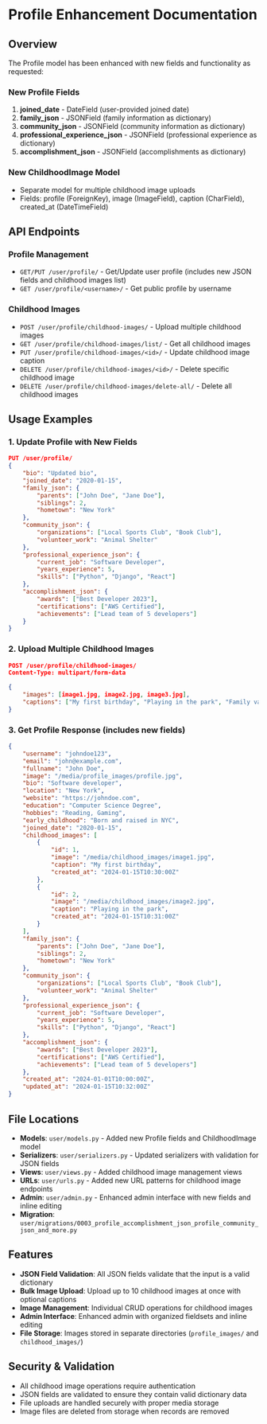 # Profile Enhancement Documentation

## Overview
The Profile model has been enhanced with new fields and functionality as requested:

### New Profile Fields
1. **joined_date** - DateField (user-provided joined date)
2. **family_json** - JSONField (family information as dictionary)
3. **community_json** - JSONField (community information as dictionary)
4. **professional_experience_json** - JSONField (professional experience as dictionary)
5. **accomplishment_json** - JSONField (accomplishments as dictionary)

### New ChildhoodImage Model
- Separate model for multiple childhood image uploads
- Fields: profile (ForeignKey), image (ImageField), caption (CharField), created_at (DateTimeField)

## API Endpoints

### Profile Management
- `GET/PUT /user/profile/` - Get/Update user profile (includes new JSON fields and childhood images list)
- `GET /user/profile/<username>/` - Get public profile by username

### Childhood Images
- `POST /user/profile/childhood-images/` - Upload multiple childhood images
- `GET /user/profile/childhood-images/list/` - Get all childhood images
- `PUT /user/profile/childhood-images/<id>/` - Update childhood image caption
- `DELETE /user/profile/childhood-images/<id>/` - Delete specific childhood image
- `DELETE /user/profile/childhood-images/delete-all/` - Delete all childhood images

## Usage Examples

### 1. Update Profile with New Fields
```json
PUT /user/profile/
{
    "bio": "Updated bio",
    "joined_date": "2020-01-15",
    "family_json": {
        "parents": ["John Doe", "Jane Doe"],
        "siblings": 2,
        "hometown": "New York"
    },
    "community_json": {
        "organizations": ["Local Sports Club", "Book Club"],
        "volunteer_work": "Animal Shelter"
    },
    "professional_experience_json": {
        "current_job": "Software Developer",
        "years_experience": 5,
        "skills": ["Python", "Django", "React"]
    },
    "accomplishment_json": {
        "awards": ["Best Developer 2023"],
        "certifications": ["AWS Certified"],
        "achievements": ["Lead team of 5 developers"]
    }
}
```

### 2. Upload Multiple Childhood Images
```json
POST /user/profile/childhood-images/
Content-Type: multipart/form-data

{
    "images": [image1.jpg, image2.jpg, image3.jpg],
    "captions": ["My first birthday", "Playing in the park", "Family vacation"]
}
```

### 3. Get Profile Response (includes new fields)
```json
{
    "username": "johndoe123",
    "email": "john@example.com",
    "fullname": "John Doe",
    "image": "/media/profile_images/profile.jpg",
    "bio": "Software developer",
    "location": "New York",
    "website": "https://johndoe.com",
    "education": "Computer Science Degree",
    "hobbies": "Reading, Gaming",
    "early_childhood": "Born and raised in NYC",
    "joined_date": "2020-01-15",
    "childhood_images": [
        {
            "id": 1,
            "image": "/media/childhood_images/image1.jpg",
            "caption": "My first birthday",
            "created_at": "2024-01-15T10:30:00Z"
        },
        {
            "id": 2,
            "image": "/media/childhood_images/image2.jpg", 
            "caption": "Playing in the park",
            "created_at": "2024-01-15T10:31:00Z"
        }
    ],
    "family_json": {
        "parents": ["John Doe", "Jane Doe"],
        "siblings": 2,
        "hometown": "New York"
    },
    "community_json": {
        "organizations": ["Local Sports Club", "Book Club"],
        "volunteer_work": "Animal Shelter"
    },
    "professional_experience_json": {
        "current_job": "Software Developer",
        "years_experience": 5,
        "skills": ["Python", "Django", "React"]
    },
    "accomplishment_json": {
        "awards": ["Best Developer 2023"],
        "certifications": ["AWS Certified"],
        "achievements": ["Lead team of 5 developers"]
    },
    "created_at": "2024-01-01T10:00:00Z",
    "updated_at": "2024-01-15T10:32:00Z"
}
```

## File Locations
- **Models**: `user/models.py` - Added new Profile fields and ChildhoodImage model
- **Serializers**: `user/serializers.py` - Updated serializers with validation for JSON fields
- **Views**: `user/views.py` - Added childhood image management views
- **URLs**: `user/urls.py` - Added new URL patterns for childhood image endpoints
- **Admin**: `user/admin.py` - Enhanced admin interface with new fields and inline editing
- **Migration**: `user/migrations/0003_profile_accomplishment_json_profile_community_json_and_more.py`

## Features
- **JSON Field Validation**: All JSON fields validate that the input is a valid dictionary
- **Bulk Image Upload**: Upload up to 10 childhood images at once with optional captions
- **Image Management**: Individual CRUD operations for childhood images
- **Admin Interface**: Enhanced admin with organized fieldsets and inline editing
- **File Storage**: Images stored in separate directories (`profile_images/` and `childhood_images/`)

## Security & Validation
- All childhood image operations require authentication
- JSON fields are validated to ensure they contain valid dictionary data
- File uploads are handled securely with proper media storage
- Image files are deleted from storage when records are removed